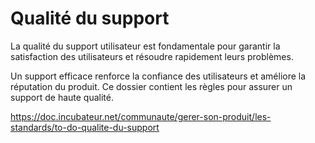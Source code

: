 # Qualité du support

La qualité du support utilisateur est fondamentale pour garantir la
satisfaction des utilisateurs et résoudre rapidement leurs
problèmes.

Un support efficace renforce la confiance des utilisateurs et améliore
la réputation du produit. Ce dossier contient les règles pour assurer
un support de haute qualité.

<https://doc.incubateur.net/communaute/gerer-son-produit/les-standards/to-do-qualite-du-support>
